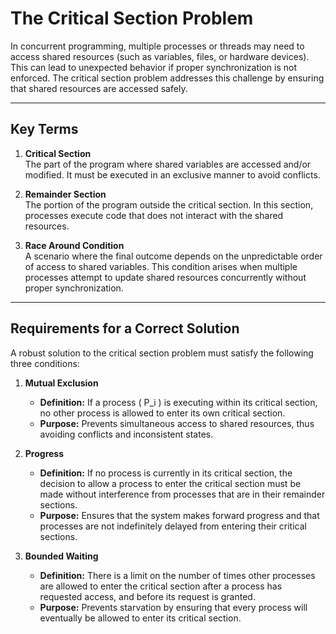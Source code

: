 # The Critical Section Problem

In concurrent programming, multiple processes or threads may need to access shared resources (such as variables, files, or hardware devices). This can lead to unexpected behavior if proper synchronization is not enforced. The critical section problem addresses this challenge by ensuring that shared resources are accessed safely.

---

## Key Terms

1. **Critical Section**  
   The part of the program where shared variables are accessed and/or modified. It must be executed in an exclusive manner to avoid conflicts.

2. **Remainder Section**  
   The portion of the program outside the critical section. In this section, processes execute code that does not interact with the shared resources.

3. **Race Around Condition**  
   A scenario where the final outcome depends on the unpredictable order of access to shared variables. This condition arises when multiple processes attempt to update shared resources concurrently without proper synchronization.

---

## Requirements for a Correct Solution

A robust solution to the critical section problem must satisfy the following three conditions:

1. **Mutual Exclusion**  
   - **Definition:** If a process \( P_i \) is executing within its critical section, no other process is allowed to enter its own critical section.
   - **Purpose:** Prevents simultaneous access to shared resources, thus avoiding conflicts and inconsistent states.

2. **Progress**  
   - **Definition:** If no process is currently in its critical section, the decision to allow a process to enter the critical section must be made without interference from processes that are in their remainder sections.
   - **Purpose:** Ensures that the system makes forward progress and that processes are not indefinitely delayed from entering their critical sections.

3. **Bounded Waiting**  
   - **Definition:** There is a limit on the number of times other processes are allowed to enter the critical section after a process has requested access, and before its request is granted.
   - **Purpose:** Prevents starvation by ensuring that every process will eventually be allowed to enter its critical section.
